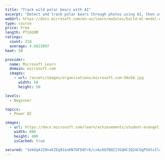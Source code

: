 ```yaml
---
title: "Track wild polar bears with AI"
excerpt: "Detect and track polar bears through photos using AI, then use Power BI to show where polar bears are being spotted."
webUrl: https://docs.microsoft.com/en-us/learn/modules/build-ml-model-with-azure-stream-analytics/
type: course
price: Free
length: PT1H20M
ratings:
  count: 318
  average: 4.6823897
heat: 50

provider:
  name: Microsoft Learn
  domain: microsoft.com
  images:
    - url: /assets/images/organizations/microsoft.com-50x50.jpg
      width: 50
      height: 50

levels:
  - Beginner

topics:
  - Power BI

images:
  - url: https://docs.microsoft.com/learn/achievements/student-evangelism/build-ml-model-with-azure-stream-analytics-badge-social.png
    width: 800
    height: 400
    isCached: true

secured: "IekUq4JZ9nxKZEq92anKN7OFDdFr6/cxAz6QfBQIIYGQHCIQ24CUgP5Utx1lcd+EeUE1Cm2TYU1EbA23PsYOFWhFhxnj95Glh8LnMf/Tot7X1AQgE7y2nEsk7thKCAXvWY6yAoYPjKAZyHQeBD5nCzIr5JGxv7MYrOqzSy90ZxFZbOVP8lV0E2bJjjZBeWb8YJofMEHwRf96jovPhicOraRfaob2oFFUI7fVhJWW79fLb0bzB0w4yi68Y2AruuuVRvgKqbOO8Jn++wK0usz3UdAubS7bPaOPS72GZPibB3HvMbHVeMV6yjZrWp2hWoloYKoyVcXVo6bWfr5xu/bomGSvgonsWLIFZ9FDLnm+yAUrnggU99z4IlLOygINgN1HRrrTSNLPUelCEN0sKKj2W7zxgqNZzVK5exTVRp21ZxQ=;TIrX1tt4mPzLWWFJLZ6UCg=="
---
```


